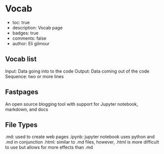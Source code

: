 # Vocab 

- toc: true
- description: Vocab page
- badges: true
- comments: false
- author: Eli gilmour

## Vocab list

Input: Data going into to the code
Output: Data coming out of the code
Sequence: two or more lines

## Fastpages

An open source blogging tool with support for Jupyter notebook, markdown, and docs

## File Types

.md: used to create web pages
.ipynb: jupyter notebook uses python and .md in conjunction
.html: similar to .md files, however, .html is more difficult to use but allows for more effects than .md